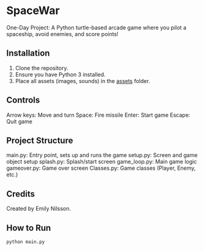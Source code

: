 # SpaceWar

One-Day Project: A Python turtle-based arcade game where you pilot a spaceship, avoid enemies, and score points!

## Installation

1. Clone the repository.
2. Ensure you have Python 3 installed.
3. Place all assets (images, sounds) in the [assets](http://_vscodecontentref_/3) folder.

## Controls
Arrow keys: Move and turn
Space: Fire missile
Enter: Start game
Escape: Quit game

## Project Structure
main.py: Entry point, sets up and runs the game
setup.py: Screen and game object setup
splash.py: Splash/start screen
game_loop.py: Main game logic
gameover.py: Game over screen
Classes.py: Game classes (Player, Enemy, etc.)

## Credits
Created by Emily Nilsson.

## How to Run

```sh
python main.py
